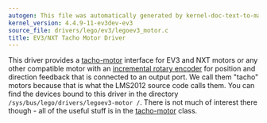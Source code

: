 ```yaml
---
autogen: This file was automatically generated by kernel-doc-text-to-markdown.py
kernel_version: 4.4.9-11-ev3dev-ev3
source_file: drivers/lego/ev3/legoev3_motor.c
title: EV3/NXT Tacho Motor Driver
---
```


This driver provides a [tacho-motor] interface for EV3 and NXT motors or any
other compatible motor with an [incremental rotary encoder] for position
and direction feedback that is connected to an output port. We call them
"tacho" motors because that is what the LMS2012 source code calls them. You
can find the devices bound to this driver in the directory
`/sys/bus/lego/drivers/legoev3-motor /`. There is not much of interest
there though - all of the useful stuff is in the [tacho-motor] class.

[tacho-motor]: ../tacho-motor-class
[incremental rotary encoder]: https://en.wikipedia.org/wiki/Rotary_encoder#Incremental_rotary_encoder

